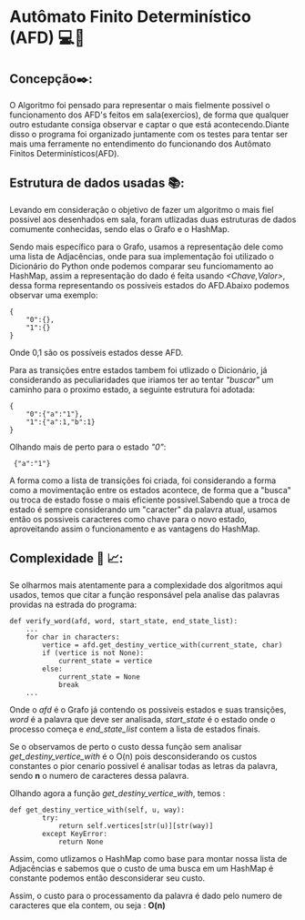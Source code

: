# Autômato Finito Determinístico (AFD) :computer::robot:

## Concepção:black_nib::

O Algoritmo foi pensado para representar o mais fielmente possivel o funcionamento dos AFD's feitos em sala(exercios), de forma que qualquer outro estudante consiga observar e captar o que está acontecendo.Diante disso
o programa foi organizado juntamente com os testes para tentar ser mais uma ferramente no entendimento do funcionando dos Autômato Finitos Determinísticos(AFD). 

## Estrutura de dados usadas :books::

Levando em consideração o objetivo de fazer um algoritmo o mais fiel possivel aos desenhados em sala, foram utlizadas duas estruturas de dados comumente conhecidas, sendo elas o Grafo e o HashMap. 

Sendo mais específico para o Grafo, usamos a representação dele como uma lista de Adjacências, onde para sua implementação foi utilizado o Dicionário do Python onde podemos comparar seu funciomamento ao HashMap, assim a representação do dado é feita usando *<Chave,Valor>*, dessa forma representando os possíveis estados do AFD.Abaixo podemos observar uma exemplo: 

```python3
{
    "0":{},
    "1":{}
}
```

Onde 0,1 são os possíveis estados desse AFD.

Para as transições entre estados tambem foi utlizado o Dicionário, já considerando as peculiaridades que iriamos ter ao tentar *"buscar"* um caminho para o proximo estado, a seguinte estrutura foi adotada: 

```python3
{
    "0":{"a":"1"},
    "1":{"a":1,"b":1}
}
```

Olhando mais de perto para o estado *"0"*:

```python3
 {"a":"1"}

```

A forma como a lista de transições foi criada, foi considerando a forma como a movimentação entre os estados acontece, de forma que a "busca" ou troca de estado fosse o mais eficiente possivel.Sabendo que a troca de estado é sempre considerando um "caracter" da palavra atual, usamos então os possiveis caracteres como chave para o novo estado, aproveitando assim o funcionamento e as vantagens do HashMap.

## Complexidade :mag_right: :chart_with_upwards_trend::

Se olharmos mais atentamente para a complexidade dos algoritmos aqui usados, temos que citar a função responsável pela analise das palavras providas na estrada do programa:

```python3
def verify_word(afd, word, start_state, end_state_list):
    ...
    for char in characters:
        vertice = afd.get_destiny_vertice_with(current_state, char)
        if (vertice is not None):
            current_state = vertice
        else:
            current_state = None
            break
    ...
```

Onde o *afd* é o Grafo já contendo os possiveis estados e suas transições, *word* é a palavra que deve ser analisada, *start_state* é o estado onde o processo começa e *end_state_list* contem a lista de estados finais.

Se o observamos de perto o custo dessa função sem analisar *get_destiny_vertice_with* é o O(n) pois desconsiderando os custos constantes o pior cenario possivel é analisar todas as letras da palavra, sendo **n** o numero de caracteres dessa palavra.

Olhando agora a função *get_destiny_vertice_with*, temos :

```python3
def get_destiny_vertice_with(self, u, way):
        try:
            return self.vertices[str(u)][str(way)]
        except KeyError:
            return None
```

Assim, como utlizamos o HashMap como base para montar nossa lista de Adjacências e sabemos que o custo de uma busca em um HashMap é constante podemos então desconsiderar seu custo. 


Assim, o custo para o processamento da palavra é dado pelo numero de caracteres que ela contem, ou seja : **O(n)**